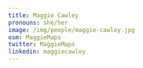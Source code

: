 ```yaml
---
title: Maggie Cawley
pronouns: she/her
image: /img/people/maggie-cawley.jpg
osm: MaggieMaps
twitter: MaggieMaps
linkedin: maggiecawley
---
```


